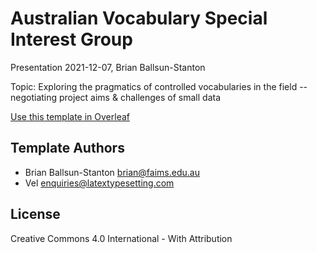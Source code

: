 # Australian Vocabulary Special Interest Group

Presentation 2021-12-07, Brian Ballsun-Stanton

Topic: Exploring the pragmatics of controlled vocabularies in the field -- negotiating project aims & challenges of small data


[Use this template in Overleaf](https://www.overleaf.com/docs?snip_uri=https://github.com/FAIMS/FAIMS3-Slideshow-LaTeX-Template/archive/main.zip&engine=xelatex&rich_text=true)

## Template Authors
* Brian Ballsun-Stanton <brian@faims.edu.au>
* Vel <enquiries@latextypesetting.com>

## License

Creative Commons 4.0 International - With Attribution
